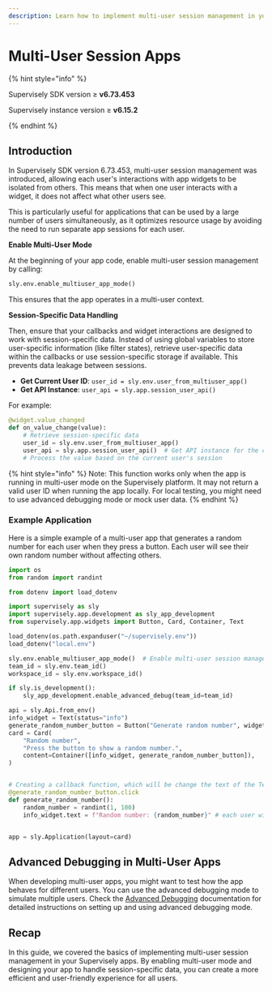 ```yaml
---
description: Learn how to implement multi-user session management in your Supervisely apps, ensuring isolated user interactions with widgets.
---
```


# Multi-User Session Apps

{% hint style="info" %}

Supervisely SDK version ≥ **v6.73.453**

Supervisely instance version ≥ **v6.15.2**

{% endhint %}

## Introduction

In Supervisely SDK version 6.73.453, multi-user session management was introduced, allowing each user's interactions with app widgets to be isolated from others. This means that when one user interacts with a widget, it does not affect what other users see.

This is particularly useful for applications that can be used by a large number of users simultaneously, as it optimizes resource usage by avoiding the need to run separate app sessions for each user.

**Enable Multi-User Mode**

At the beginning of your app code, enable multi-user session management by calling:

```python
sly.env.enable_multiuser_app_mode()
```

This ensures that the app operates in a multi-user context.

**Session-Specific Data Handling**

Then, ensure that your callbacks and widget interactions are designed to work with session-specific data. Instead of using global variables to store user-specific information (like filter states), retrieve user-specific data within the callbacks or use session-specific storage if available. This prevents data leakage between sessions.

- **Get Current User ID**: `user_id = sly.env.user_from_multiuser_app()`
- **Get API Instance**: `user_api = sly.app.session_user_api()`

For example:

```python
@widget.value_changed
def on_value_change(value):
    # Retrieve session-specific data
    user_id = sly.env.user_from_multiuser_app()
    user_api = sly.app.session_user_api()  # Get API instance for the current user
    # Process the value based on the current user's session
```

{% hint style="info" %}
Note: This function works only when the app is running in multi-user mode on the Supervisely platform. It may not return a valid user ID when running the app locally. For local testing, you might need to use advanced debugging mode or mock user data.
{% endhint %}

### Example Application

Here is a simple example of a multi-user app that generates a random number for each user when they press a button. Each user will see their own random number without affecting others.

```python
import os
from random import randint

from dotenv import load_dotenv

import supervisely as sly
import supervisely.app.development as sly_app_development
from supervisely.app.widgets import Button, Card, Container, Text

load_dotenv(os.path.expanduser("~/supervisely.env"))
load_dotenv("local.env")

sly.env.enable_multiuser_app_mode()  # Enable multi-user session management
team_id = sly.env.team_id()
workspace_id = sly.env.workspace_id()

if sly.is_development():
    sly_app_development.enable_advanced_debug(team_id=team_id)

api = sly.Api.from_env()
info_widget = Text(status="info")
generate_random_number_button = Button("Generate random number", widget_id="mb")
card = Card(
    "Random number",
    "Press the button to show a random number.",
    content=Container([info_widget, generate_random_number_button]),
)


# Creating a callback function, which will be change the text of the Text widget
@generate_random_number_button.click
def generate_random_number():
    random_number = randint(1, 100)
    info_widget.text = f"Random number: {random_number}" # each user will see their own value


app = sly.Application(layout=card)
```

## Advanced Debugging in Multi-User Apps

When developing multi-user apps, you might want to test how the app behaves for different users. You can use the advanced debugging mode to simulate multiple users. Check the [Advanced Debugging](./advanced-debugging.md) documentation for detailed instructions on setting up and using advanced debugging mode.

## Recap

In this guide, we covered the basics of implementing multi-user session management in your Supervisely apps. By enabling multi-user mode and designing your app to handle session-specific data, you can create a more efficient and user-friendly experience for all users.
